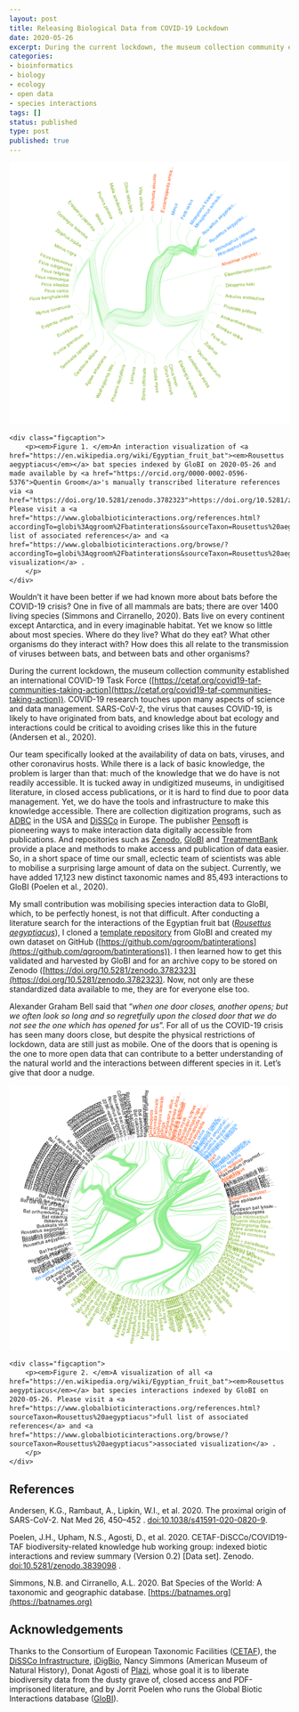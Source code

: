 ```yaml
---
layout: post
title: Releasing Biological Data from COVID-19 Lockdown
date: 2020-05-26
excerpt: During the current lockdown, the museum collection community established an international COVID-19 Task Force. COVID-19 research touches upon many aspects of science and data management. SARS-CoV-2, the virus that causes COVID-19, is likely to have originated from bats, and knowledge about bat ecology and interactions could be critical to avoiding crises like this in the future (Andersen et al., 2020).
categories:
- bioinformatics
- biology
- ecology
- open data
- species interactions
tags: []
status: published
type: post
published: true
---
```


<div class="figure figure-globi left">
    <a href="https://www.globalbioticinteractions.org/browse/?accordingTo=globi%3Aqgroom%2Fbatinterations&sourceTaxon=Rousettus%20aegyptiacus"><img src="/assets/groom-bat-interactions.png" alt="Rousettus aegyptiacus"/></a>

    <div class="figcaption">
        <p><em>Figure 1. </em>An interaction visualization of <a href="https://en.wikipedia.org/wiki/Egyptian_fruit_bat"><em>Rousettus aegyptiacus</em></a> bat species indexed by GloBI on 2020-05-26 and made available by <a href="https://orcid.org/0000-0002-0596-5376">Quentin Groom</a>'s manually transcribed literature references via <a href="https://doi.org/10.5281/zenodo.3782323">https://doi.org/10.5281/zenodo.3782323</a>. Please visit a <a href="https://www.globalbioticinteractions.org/references.html?accordingTo=globi%3Aqgroom%2Fbatinterations&sourceTaxon=Rousettus%20aegyptiacus">full list of associated references</a> and <a href="https://www.globalbioticinteractions.org/browse/?accordingTo=globi%3Aqgroom%2Fbatinterations&sourceTaxon=Rousettus%20aegyptiacus">associated visualization</a> .
        </p>
    </div>
</div>

Wouldn’t it have been better if we had known more about bats before the COVID-19 crisis? One in five of all mammals are bats; there are over 1400 living species (Simmons and Cirranello, 2020). Bats live on every continent except Antarctica, and in every imaginable habitat. Yet we know so little about most species. Where do they live? What do they eat? What other organisms do they interact with? How does this all relate to the transmission of viruses between bats, and between bats and other organisms?

During the current lockdown, the museum collection community established an international COVID-19 Task Force ([https://cetaf.org/covid19-taf-communities-taking-action](https://cetaf.org/covid19-taf-communities-taking-action)). COVID-19 research touches upon many aspects of science and data management. SARS-CoV-2, the virus that causes COVID-19, is likely to have originated from bats, and knowledge about bat ecology and interactions could be critical to avoiding crises like this in the future (Andersen et al., 2020).

Our team specifically looked at the availability of data on bats, viruses, and other coronavirus hosts. While there is a lack of basic knowledge, the problem is larger than that:  much of the knowledge that we do have is not readily accessible. It is tucked away in undigitized museums, in undigitised literature, in closed access publications, or it is hard to find due to poor data management. Yet, we do have the tools and infrastructure to make this knowledge accessible. There are collection digitization programs, such as [ADBC](https://www.nsf.gov/funding/pgm_summ.jsp?pims_id=503559) in the USA and [DiSSCo](https://dissco.eu) in Europe. The publisher [Pensoft](https://pensoft.net/) is pioneering ways to make interaction data digitally accessible from publications. And repositories such as [Zenodo](https://zenodo.org), [GloBI](https://globalbioticinteractions.org) and [TreatmentBank](http://plazi.org/resources/treatmentbank/) provide a place and methods to make access and publication of data easier. So, in a short space of time our small, eclectic team of scientists was able to mobilise a surprising large amount of data on the subject. Currently, we have added 17,123 new distinct taxonomic names and 85,493 interactions to GloBI (Poelen et al., 2020).

My small contribution was mobilising species interaction data to GloBI, which, to be perfectly honest, is not that difficult. After conducting a literature search for the interactions of the Egyptian fruit bat ([_Rousettus aegyptiacus_](https://en.wikipedia.org/wiki/Egyptian_fruit_bat)), I cloned a [template repository](https://github.com/globalbioticinteractions/template-dataset) from GloBI and created my own dataset on GitHub ([https://github.com/qgroom/batinterations](https://github.com/qgroom/batinterations)). I then learned how to get this validated and harvested by GloBI and for an archive copy to be stored on Zenodo ([https://doi.org/10.5281/zenodo.3782323](https://doi.org/10.5281/zenodo.3782323). Now, not only are these standardized data available to me, they are for everyone else too.

Alexander Graham Bell said that “_when one door closes, another opens; but we often look so long and so regretfully upon the closed door that we do not see the one which has opened for us_”. For all of us the COVID-19 crisis has seen many doors close, but despite the physical restrictions of lockdown, data are still just as mobile. One of the doors that is opening is the one to more open data that can contribute to a better understanding of the natural world and the interactions between different species in it. Let’s give that door a nudge.

<div class="figure figure-globi right">
    <a href="https://www.globalbioticinteractions.org/browse/?sourceTaxon=Rousettus%20aegyptiacus"><img src="/assets/groom-bat-interactions-all.png" alt="Rousettus aegyptiacus all"/></a>

    <div class="figcaption">
        <p><em>Figure 2. </em>A visualization of all <a href="https://en.wikipedia.org/wiki/Egyptian_fruit_bat"><em>Rousettus aegyptiacus</em></a> bat species interactions indexed by GloBI on 2020-05-26. Please visit a <a href="https://www.globalbioticinteractions.org/references.html?sourceTaxon=Rousettus%20aegyptiacus">full list of associated references</a> and <a href="https://www.globalbioticinteractions.org/browse/?sourceTaxon=Rousettus%20aegyptiacus">associated visualization</a> .
        </p>
    </div>
</div>



## References

Andersen, K.G., Rambaut, A., Lipkin, W.I., et al. 2020. The proximal origin of SARS-CoV-2. Nat Med 26, 450–452 . [doi:10.1038/s41591-020-0820-9](https://doi.org/10.1038/s41591-020-0820-9).

Poelen, J.H., Upham, N.S., Agosti, D., et al. 2020. CETAF-DiSCCo/COVID19-TAF biodiversity-related knowledge hub working group: indexed biotic interactions and review summary (Version 0.2) [Data set]. Zenodo. [doi:10.5281/zenodo.3839098](http://doi.org/10.5281/zenodo.3839098) .

Simmons, N.B. and Cirranello, A.L. 2020. Bat Species of the World: A taxonomic and geographic database. [https://batnames.org](https://batnames.org)

## Acknowledgements

Thanks to the Consortium of European Taxonomic Facilities ([CETAF](https://cetaf.org)), the [DiSSCo Infrastructure](https://dissco.eu), [iDigBio](https://www.idigbio.org), Nancy Simmons (American Museum of Natural History), Donat Agosti of [Plazi](https://plazi.org), whose goal it is to liberate biodiversity data from the dusty grave of, closed access and PDF-imprisoned literature, and by Jorrit Poelen who runs the Global Biotic Interactions database ([GloBI](https://globalbioticinteractions.org)).
